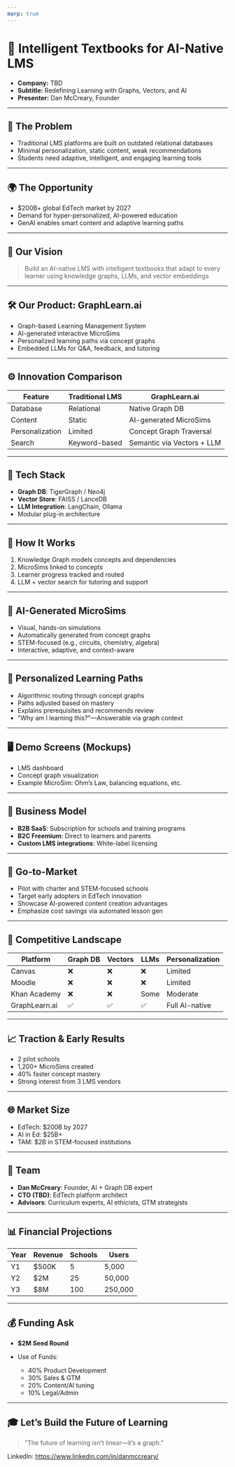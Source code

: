 ```yaml
---
marp: true
---
```

# 🧠 Intelligent Textbooks for AI-Native LMS

* **Company:** TBD
* **Subtitle:** Redefining Learning with Graphs, Vectors, and AI
* **Presenter:** Dan McCreary, Founder

---

## 🚨 The Problem

* Traditional LMS platforms are built on outdated relational databases
* Minimal personalization, static content, weak recommendations
* Students need adaptive, intelligent, and engaging learning tools

---

## 🌍 The Opportunity

* $200B+ global EdTech market by 2027
* Demand for hyper-personalized, AI-powered education
* GenAI enables smart content and adaptive learning paths

---

## 🎯 Our Vision

> Build an AI-native LMS with intelligent textbooks that adapt to every learner using knowledge graphs, LLMs, and vector embeddings

---

## 🛠️ Our Product: GraphLearn.ai

* Graph-based Learning Management System
* AI-generated interactive MicroSims
* Personalized learning paths via concept graphs
* Embedded LLMs for Q\&A, feedback, and tutoring

---

## ⚙️ Innovation Comparison

| Feature         | Traditional LMS | GraphLearn.ai              |
| --------------- | --------------- | -------------------------- |
| Database        | Relational      | Native Graph DB            |
| Content         | Static          | AI-generated MicroSims     |
| Personalization | Limited         | Concept Graph Traversal    |
| Search          | Keyword-based   | Semantic via Vectors + LLM |

---

## 🧱 Tech Stack

* **Graph DB**: TigerGraph / Neo4j
* **Vector Store**: FAISS / LanceDB
* **LLM Integration**: LangChain, Ollama
* Modular plug-in architecture

---

## 🔁 How It Works

1. Knowledge Graph models concepts and dependencies
2. MicroSims linked to concepts
3. Learner progress tracked and routed
4. LLM + vector search for tutoring and support

---

## 🧪 AI-Generated MicroSims

* Visual, hands-on simulations
* Automatically generated from concept graphs
* STEM-focused (e.g., circuits, chemistry, algebra)
* Interactive, adaptive, and context-aware

---

## 🧭 Personalized Learning Paths

* Algorithmic routing through concept graphs
* Paths adjusted based on mastery
* Explains prerequisites and recommends review
* "Why am I learning this?"—Answerable via graph context

---

## 🖥️ Demo Screens (Mockups)

* LMS dashboard
* Concept graph visualization
* Example MicroSim: Ohm’s Law, balancing equations, etc.

---

## 💸 Business Model

* **B2B SaaS**: Subscription for schools and training programs
* **B2C Freemium**: Direct to learners and parents
* **Custom LMS integrations**: White-label licensing

---

## 🚀 Go-to-Market

* Pilot with charter and STEM-focused schools
* Target early adopters in EdTech innovation
* Showcase AI-powered content creation advantages
* Emphasize cost savings via automated lesson gen

---

## 🏁 Competitive Landscape

| Platform      | Graph DB | Vectors | LLMs | Personalization |
| ------------- | -------- | ------- | ---- | --------------- |
| Canvas        | ❌        | ❌       | ❌    | Limited         |
| Moodle        | ❌        | ❌       | ❌    | Limited         |
| Khan Academy  | ❌        | ❌       | Some | Moderate        |
| GraphLearn.ai | ✅        | ✅       | ✅    | Full AI-native  |

---

## 📈 Traction & Early Results

* 2 pilot schools
* 1,200+ MicroSims created
* 40% faster concept mastery
* Strong interest from 3 LMS vendors

---

## 🌐 Market Size

* EdTech: $200B by 2027
* AI in Ed: $25B+
* TAM: $2B in STEM-focused institutions

---

## 👥 Team

* **Dan McCreary**: Founder, AI + Graph DB expert
* **CTO (TBD)**: EdTech platform architect
* **Advisors**: Curriculum experts, AI ethicists, GTM strategists

---

## 📊 Financial Projections

| Year | Revenue | Schools | Users   |
| ---- | ------- | ------- | ------- |
| Y1   | \$500K  | 5       | 5,000   |
| Y2   | \$2M    | 25      | 50,000  |
| Y3   | \$8M    | 100     | 250,000 |

---

## 💰 Funding Ask

* **$2M Seed Round**
* Use of Funds:

  * 40% Product Development
  * 30% Sales & GTM
  * 20% Content/AI tuning
  * 10% Legal/Admin

---

## 🎓 Let’s Build the Future of Learning

> “The future of learning isn’t linear—it’s a graph.”

LinkedIn: https://www.linkedin.com/in/danmccreary/

